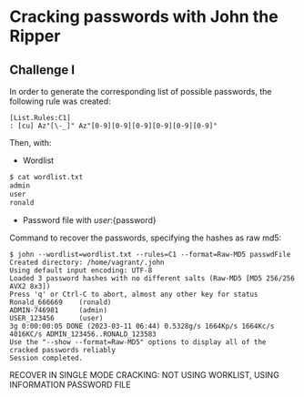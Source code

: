 # Cracking passwords with John the Ripper

## Challenge I
In order to generate the corresponding list of possible passwords, the
following rule was created:

```
[List.Rules:C1]
: [cu] Az"[\-_]" Az"[0-9][0-9][0-9][0-9][0-9][0-9]"
```

Then, with:

- Wordlist

```bash
$ cat wordlist.txt
admin
user
ronald

```

- Password file with ${user}:${password}


Command to recover the passwords, specifying the hashes as raw md5:

```
$ john --wordlist=wordlist.txt --rules=C1 --format=Raw-MD5 passwdFile
Created directory: /home/vagrant/.john
Using default input encoding: UTF-8
Loaded 3 password hashes with no different salts (Raw-MD5 [MD5 256/256 AVX2 8x3])
Press 'q' or Ctrl-C to abort, almost any other key for status
Ronald_666669    (ronald)
ADMIN-746981     (admin)
USER_123456      (user)
3g 0:00:00:05 DONE (2023-03-11 06:44) 0.5328g/s 1664Kp/s 1664Kc/s 4016KC/s ADMIN_123456..RONALD_123583
Use the "--show --format=Raw-MD5" options to display all of the cracked passwords reliably
Session completed.

```


RECOVER IN SINGLE MODE CRACKING: NOT USING WORKLIST, USING INFORMATION PASSWORD FILE
